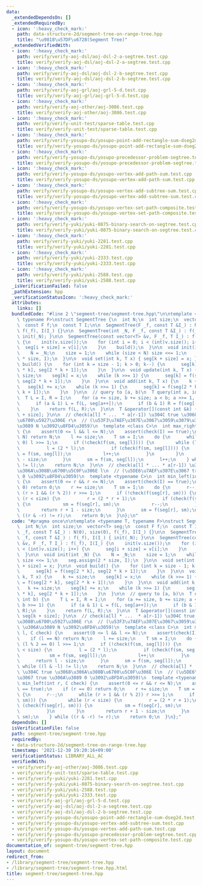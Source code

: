 ```yaml
---
data:
  _extendedDependsOn: []
  _extendedRequiredBy:
  - icon: ':heavy_check_mark:'
    path: data-structure-2d/segment-tree-on-range-tree.hpp
    title: "\u9818\u57DF\u6728(Segment Tree)"
  _extendedVerifiedWith:
  - icon: ':heavy_check_mark:'
    path: verify/verify-aoj-dsl/aoj-dsl-2-a-segtree.test.cpp
    title: verify/verify-aoj-dsl/aoj-dsl-2-a-segtree.test.cpp
  - icon: ':heavy_check_mark:'
    path: verify/verify-aoj-dsl/aoj-dsl-2-b-segtree.test.cpp
    title: verify/verify-aoj-dsl/aoj-dsl-2-b-segtree.test.cpp
  - icon: ':heavy_check_mark:'
    path: verify/verify-aoj-grl/aoj-grl-5-d.test.cpp
    title: verify/verify-aoj-grl/aoj-grl-5-d.test.cpp
  - icon: ':heavy_check_mark:'
    path: verify/verify-aoj-other/aoj-3086.test.cpp
    title: verify/verify-aoj-other/aoj-3086.test.cpp
  - icon: ':heavy_check_mark:'
    path: verify/verify-unit-test/sparse-table.test.cpp
    title: verify/verify-unit-test/sparse-table.test.cpp
  - icon: ':heavy_check_mark:'
    path: verify/verify-yosupo-ds/yosupo-point-add-rectangle-sum-dseg2d.test.cpp
    title: verify/verify-yosupo-ds/yosupo-point-add-rectangle-sum-dseg2d.test.cpp
  - icon: ':heavy_check_mark:'
    path: verify/verify-yosupo-ds/yosupo-precedessor-problem-segtree.test.cpp
    title: verify/verify-yosupo-ds/yosupo-precedessor-problem-segtree.test.cpp
  - icon: ':heavy_check_mark:'
    path: verify/verify-yosupo-ds/yosupo-vertex-add-path-sum.test.cpp
    title: verify/verify-yosupo-ds/yosupo-vertex-add-path-sum.test.cpp
  - icon: ':heavy_check_mark:'
    path: verify/verify-yosupo-ds/yosupo-vertex-add-subtree-sum.test.cpp
    title: verify/verify-yosupo-ds/yosupo-vertex-add-subtree-sum.test.cpp
  - icon: ':heavy_check_mark:'
    path: verify/verify-yosupo-ds/yosupo-vertex-set-path-composite.test.cpp
    title: verify/verify-yosupo-ds/yosupo-vertex-set-path-composite.test.cpp
  - icon: ':heavy_check_mark:'
    path: verify/verify-yuki/yuki-0875-binary-search-on-segtree.test.cpp
    title: verify/verify-yuki/yuki-0875-binary-search-on-segtree.test.cpp
  - icon: ':heavy_check_mark:'
    path: verify/verify-yuki/yuki-2281.test.cpp
    title: verify/verify-yuki/yuki-2281.test.cpp
  - icon: ':heavy_check_mark:'
    path: verify/verify-yuki/yuki-2333.test.cpp
    title: verify/verify-yuki/yuki-2333.test.cpp
  - icon: ':heavy_check_mark:'
    path: verify/verify-yuki/yuki-2588.test.cpp
    title: verify/verify-yuki/yuki-2588.test.cpp
  _isVerificationFailed: false
  _pathExtension: hpp
  _verificationStatusIcon: ':heavy_check_mark:'
  attributes:
    links: []
  bundledCode: "#line 2 \"segment-tree/segment-tree.hpp\"\n\ntemplate <typename T,\
    \ typename F>\nstruct SegmentTree {\n  int N;\n  int size;\n  vector<T> seg;\n\
    \  const F f;\n  const T I;\n\n  SegmentTree(F _f, const T &I_) : N(0), size(0),\
    \ f(_f), I(I_) {}\n\n  SegmentTree(int _N, F _f, const T &I_) : f(_f), I(I_) {\
    \ init(_N); }\n\n  SegmentTree(const vector<T> &v, F _f, T I_) : f(_f), I(I_)\
    \ {\n    init(v.size());\n    for (int i = 0; i < (int)v.size(); i++) {\n    \
    \  seg[i + size] = v[i];\n    }\n    build();\n  }\n\n  void init(int _N) {\n\
    \    N = _N;\n    size = 1;\n    while (size < N) size <<= 1;\n    seg.assign(2\
    \ * size, I);\n  }\n\n  void set(int k, T x) { seg[k + size] = x; }\n\n  void\
    \ build() {\n    for (int k = size - 1; k > 0; k--) {\n      seg[k] = f(seg[2\
    \ * k], seg[2 * k + 1]);\n    }\n  }\n\n  void update(int k, T x) {\n    k +=\
    \ size;\n    seg[k] = x;\n    while (k >>= 1) {\n      seg[k] = f(seg[2 * k],\
    \ seg[2 * k + 1]);\n    }\n  }\n\n  void add(int k, T x) {\n    k += size;\n \
    \   seg[k] += x;\n    while (k >>= 1) {\n      seg[k] = f(seg[2 * k], seg[2 *\
    \ k + 1]);\n    }\n  }\n\n  // query to [a, b)\n  T query(int a, int b) {\n  \
    \  T L = I, R = I;\n    for (a += size, b += size; a < b; a >>= 1, b >>= 1) {\n\
    \      if (a & 1) L = f(L, seg[a++]);\n      if (b & 1) R = f(seg[--b], R);\n\
    \    }\n    return f(L, R);\n  }\n\n  T &operator[](const int &k) { return seg[k\
    \ + size]; }\n\n  // check(a[l] * ...  * a[r-1]) \u304C true \u3068\u306A\u308B\
    \u6700\u5927\u306E r\n  // (\u53F3\u7AEF\u307E\u3067\u3059\u3079\u3066 true \u306A\
    \u3089 N \u3092\u8FD4\u3059)\n  template <class C>\n  int max_right(int l, C check)\
    \ {\n    assert(0 <= l && l <= N);\n    assert(check(I) == true);\n    if (l ==\
    \ N) return N;\n    l += size;\n    T sm = I;\n    do {\n      while (l % 2 ==\
    \ 0) l >>= 1;\n      if (!check(f(sm, seg[l]))) {\n        while (l < size) {\n\
    \          l = (2 * l);\n          if (check(f(sm, seg[l]))) {\n            sm\
    \ = f(sm, seg[l]);\n            l++;\n          }\n        }\n        return l\
    \ - size;\n      }\n      sm = f(sm, seg[l]);\n      l++;\n    } while ((l & -l)\
    \ != l);\n    return N;\n  }\n\n  // check(a[l] * ... * a[r-1]) \u304C true \u3068\
    \u306A\u308B\u6700\u5C0F\u306E l\n  // (\u5DE6\u7AEF\u307E\u3067 true \u306A\u3089\
    \ 0 \u3092\u8FD4\u3059)\n  template <typename C>\n  int min_left(int r, C check)\
    \ {\n    assert(0 <= r && r <= N);\n    assert(check(I) == true);\n    if (r ==\
    \ 0) return 0;\n    r += size;\n    T sm = I;\n    do {\n      r--;\n      while\
    \ (r > 1 && (r % 2)) r >>= 1;\n      if (!check(f(seg[r], sm))) {\n        while\
    \ (r < size) {\n          r = (2 * r + 1);\n          if (check(f(seg[r], sm)))\
    \ {\n            sm = f(seg[r], sm);\n            r--;\n          }\n        }\n\
    \        return r + 1 - size;\n      }\n      sm = f(seg[r], sm);\n    } while\
    \ ((r & -r) != r);\n    return 0;\n  }\n};\n"
  code: "#pragma once\n\ntemplate <typename T, typename F>\nstruct SegmentTree {\n\
    \  int N;\n  int size;\n  vector<T> seg;\n  const F f;\n  const T I;\n\n  SegmentTree(F\
    \ _f, const T &I_) : N(0), size(0), f(_f), I(I_) {}\n\n  SegmentTree(int _N, F\
    \ _f, const T &I_) : f(_f), I(I_) { init(_N); }\n\n  SegmentTree(const vector<T>\
    \ &v, F _f, T I_) : f(_f), I(I_) {\n    init(v.size());\n    for (int i = 0; i\
    \ < (int)v.size(); i++) {\n      seg[i + size] = v[i];\n    }\n    build();\n\
    \  }\n\n  void init(int _N) {\n    N = _N;\n    size = 1;\n    while (size < N)\
    \ size <<= 1;\n    seg.assign(2 * size, I);\n  }\n\n  void set(int k, T x) { seg[k\
    \ + size] = x; }\n\n  void build() {\n    for (int k = size - 1; k > 0; k--) {\n\
    \      seg[k] = f(seg[2 * k], seg[2 * k + 1]);\n    }\n  }\n\n  void update(int\
    \ k, T x) {\n    k += size;\n    seg[k] = x;\n    while (k >>= 1) {\n      seg[k]\
    \ = f(seg[2 * k], seg[2 * k + 1]);\n    }\n  }\n\n  void add(int k, T x) {\n \
    \   k += size;\n    seg[k] += x;\n    while (k >>= 1) {\n      seg[k] = f(seg[2\
    \ * k], seg[2 * k + 1]);\n    }\n  }\n\n  // query to [a, b)\n  T query(int a,\
    \ int b) {\n    T L = I, R = I;\n    for (a += size, b += size; a < b; a >>= 1,\
    \ b >>= 1) {\n      if (a & 1) L = f(L, seg[a++]);\n      if (b & 1) R = f(seg[--b],\
    \ R);\n    }\n    return f(L, R);\n  }\n\n  T &operator[](const int &k) { return\
    \ seg[k + size]; }\n\n  // check(a[l] * ...  * a[r-1]) \u304C true \u3068\u306A\
    \u308B\u6700\u5927\u306E r\n  // (\u53F3\u7AEF\u307E\u3067\u3059\u3079\u3066 true\
    \ \u306A\u3089 N \u3092\u8FD4\u3059)\n  template <class C>\n  int max_right(int\
    \ l, C check) {\n    assert(0 <= l && l <= N);\n    assert(check(I) == true);\n\
    \    if (l == N) return N;\n    l += size;\n    T sm = I;\n    do {\n      while\
    \ (l % 2 == 0) l >>= 1;\n      if (!check(f(sm, seg[l]))) {\n        while (l\
    \ < size) {\n          l = (2 * l);\n          if (check(f(sm, seg[l]))) {\n \
    \           sm = f(sm, seg[l]);\n            l++;\n          }\n        }\n  \
    \      return l - size;\n      }\n      sm = f(sm, seg[l]);\n      l++;\n    }\
    \ while ((l & -l) != l);\n    return N;\n  }\n\n  // check(a[l] * ... * a[r-1])\
    \ \u304C true \u3068\u306A\u308B\u6700\u5C0F\u306E l\n  // (\u5DE6\u7AEF\u307E\
    \u3067 true \u306A\u3089 0 \u3092\u8FD4\u3059)\n  template <typename C>\n  int\
    \ min_left(int r, C check) {\n    assert(0 <= r && r <= N);\n    assert(check(I)\
    \ == true);\n    if (r == 0) return 0;\n    r += size;\n    T sm = I;\n    do\
    \ {\n      r--;\n      while (r > 1 && (r % 2)) r >>= 1;\n      if (!check(f(seg[r],\
    \ sm))) {\n        while (r < size) {\n          r = (2 * r + 1);\n          if\
    \ (check(f(seg[r], sm))) {\n            sm = f(seg[r], sm);\n            r--;\n\
    \          }\n        }\n        return r + 1 - size;\n      }\n      sm = f(seg[r],\
    \ sm);\n    } while ((r & -r) != r);\n    return 0;\n  }\n};"
  dependsOn: []
  isVerificationFile: false
  path: segment-tree/segment-tree.hpp
  requiredBy:
  - data-structure-2d/segment-tree-on-range-tree.hpp
  timestamp: '2021-12-30 19:20:16+09:00'
  verificationStatus: LIBRARY_ALL_AC
  verifiedWith:
  - verify/verify-aoj-other/aoj-3086.test.cpp
  - verify/verify-unit-test/sparse-table.test.cpp
  - verify/verify-yuki/yuki-2281.test.cpp
  - verify/verify-yuki/yuki-0875-binary-search-on-segtree.test.cpp
  - verify/verify-yuki/yuki-2588.test.cpp
  - verify/verify-yuki/yuki-2333.test.cpp
  - verify/verify-aoj-grl/aoj-grl-5-d.test.cpp
  - verify/verify-aoj-dsl/aoj-dsl-2-a-segtree.test.cpp
  - verify/verify-aoj-dsl/aoj-dsl-2-b-segtree.test.cpp
  - verify/verify-yosupo-ds/yosupo-point-add-rectangle-sum-dseg2d.test.cpp
  - verify/verify-yosupo-ds/yosupo-vertex-add-subtree-sum.test.cpp
  - verify/verify-yosupo-ds/yosupo-vertex-add-path-sum.test.cpp
  - verify/verify-yosupo-ds/yosupo-precedessor-problem-segtree.test.cpp
  - verify/verify-yosupo-ds/yosupo-vertex-set-path-composite.test.cpp
documentation_of: segment-tree/segment-tree.hpp
layout: document
redirect_from:
- /library/segment-tree/segment-tree.hpp
- /library/segment-tree/segment-tree.hpp.html
title: segment-tree/segment-tree.hpp
---
```

